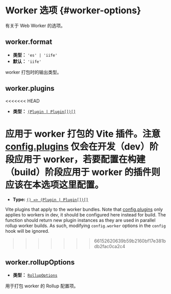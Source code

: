 # Worker 选项 {#worker-options}

有关于 Web Worker 的选项。

## worker.format

- **类型：** `'es' | 'iife'`
- **默认：** `'iife'`

worker 打包时的输出类型。

## worker.plugins

<<<<<<< HEAD
- **类型：** [`(Plugin | Plugin[])[]`](./shared-options#plugins)

应用于 worker 打包的 Vite 插件。注意 [config.plugins](./shared-options#plugins) 仅会在开发（dev）阶段应用于 worker，若要配置在构建（build）阶段应用于 worker 的插件则应该在本选项这里配置。
=======
- **Type:** [`() => (Plugin | Plugin[])[]`](./shared-options#plugins)

Vite plugins that apply to the worker bundles. Note that [config.plugins](./shared-options#plugins) only applies to workers in dev, it should be configured here instead for build.
The function should return new plugin instances as they are used in parallel rollup worker builds. As such, modifying `config.worker` options in the `config` hook will be ignored.
>>>>>>> 66152620639b59b2160bf17e381bdb2fac0ca2c4

## worker.rollupOptions

- **类型：** [`RollupOptions`](https://rollupjs.org/configuration-options/)

用于打包 worker 的 Rollup 配置项。
